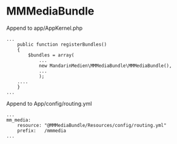 # MMMediaBundle

Append to app/AppKernel.php

```
...
    public function registerBundles()
    {
        $bundles = array(
            ...
            new MandarinMedien\MMMediaBundle\MMMediaBundle(),
            ...
            );
    ....
    }
...
```

Append to App/config/routing.yml

```
...
mm_media:
    resource: "@MMMediaBundle/Resources/config/routing.yml"
    prefix:   /mmmedia
...
```